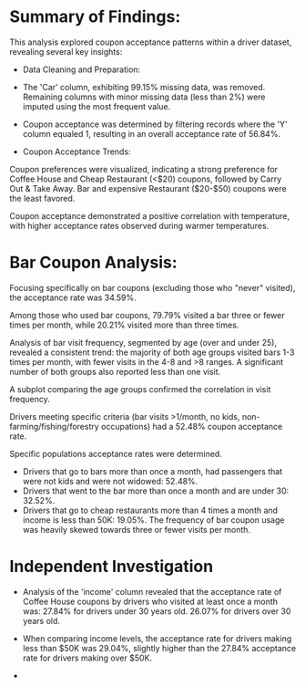 # Summary of Findings:

This analysis explored coupon acceptance patterns within a driver dataset, revealing several key insights:

- Data Cleaning and Preparation:

- The 'Car' column, exhibiting 99.15% missing data, was removed. Remaining columns with minor missing data (less than 2%) were imputed using the most frequent value.
- Coupon acceptance was determined by filtering records where the 'Y' column equaled 1, resulting in an overall acceptance rate of 56.84%.

- Coupon Acceptance Trends:

Coupon preferences were visualized, indicating a strong preference for Coffee House and Cheap Restaurant (<$20) coupons, followed by Carry Out & Take Away. Bar and expensive Restaurant ($20-$50) coupons were the least favored.

Coupon acceptance demonstrated a positive correlation with temperature, with higher acceptance rates observed during warmer temperatures.

# Bar Coupon Analysis:

Focusing specifically on bar coupons (excluding those who "never" visited), the acceptance rate was 34.59%.

Among those who used bar coupons, 79.79% visited a bar three or fewer times per month, while 20.21% visited more than three times.

Analysis of bar visit frequency, segmented by age (over and under 25), revealed a consistent trend: the majority of both age groups visited bars 1-3 times per month, with fewer visits in the 4-8 and >8 ranges. A significant number of both groups also reported less than one visit.

A subplot comparing the age groups confirmed the correlation in visit frequency.

Drivers meeting specific criteria (bar visits >1/month, no kids, non-farming/fishing/forestry occupations) had a 52.48% coupon acceptance rate.

Specific populations acceptance rates were determined. 
- Drivers that go to bars more than once a month, had passengers that were not kids and were not widowed: 52.48%. 
- Drivers that went to the bar more than once a month and are under 30: 32.52%. 
- Drivers that go to cheap restaurants more than 4 times a month and income is less than 50K: 19.05%.
The frequency of bar coupon usage was heavily skewed towards three or fewer visits per month.

# Independent Investigation

- Analysis of the 'income' column revealed that the acceptance rate of Coffee House coupons by drivers who visited at least once a month was:
27.84% for drivers under 30 years old.
26.07% for drivers over 30 years old.

- When comparing income levels, the acceptance rate for drivers making less than $50K was 29.04%, slightly higher than the 27.84% acceptance rate for drivers making over $50K.
- 

